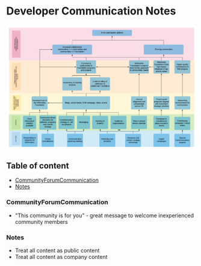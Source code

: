 # Developer Communication Notes

![](/DeveloperCommunication/IntroAssets/CommunicationFramework.png)

## Table of content

* [CommunityForumCommunication](#communityForumCommunication) <br>
* [Notes](#notes) <br>

### CommunityForumCommunication

* "This community is for you" - great message to welcome inexperienced community members

### Notes

* Treat all content as public content
* Treat all content as company content
